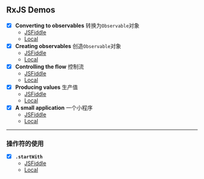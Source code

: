## RxJS Demos

+ [x] **Converting to observables** 转换为`Observable`对象
    - [JSFiddle](https://jsfiddle.net/dreamapple/cavtxk6f/)
    - [Local](local/browser/converting-to-observables.html)
+ [x] **Creating observables** 创造`Observable`对象   
    - [JSFiddle](https://jsfiddle.net/dreamapple/e3bq06d6/)
    - [Local](local/browser/creating-observables.html)
+ [x]  **Controlling the flow** 控制流
    - [JSFiddle](https://jsfiddle.net/dreamapple/66n6wkts/)
    - [Local](local/browser/controlling-the-flow.html)
+ [x] **Producing values** 生产值
    - [JSFiddle](https://jsfiddle.net/dreamapple/9vvLu7de/)
    - [Local](local/browser/producing-values.html)
+ [x] **A small application** 一个小程序
    - [JSFiddle](https://jsfiddle.net/dreamapple/4esdz8r4/)
    - [Local](local/browser/a-small-application.html)
    
------

### 操作符的使用

+ [x] **`.startWith`**
    - [JSFiddle]()
    - [Local]()